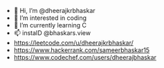 - 👋 Hi, I’m @dheerajkrbhaskar
- 👀 I’m interested in coding
- 🌱 I’m currently learning C
- 📫 instaID @bhaskars.view
- https://leetcode.com/u/dheerajkrbhaskar/
- https://www.hackerrank.com/sameerbhaskar15
- https://www.codechef.com/users/dheerajbhaskar
<!---
dheerajkrbhaskar/dheerajkrbhaskar is a ✨ special ✨ repository because its `README.md` (this file) appears on your GitHub profile.
You can click the Preview link to take a look at your changes.
--->
